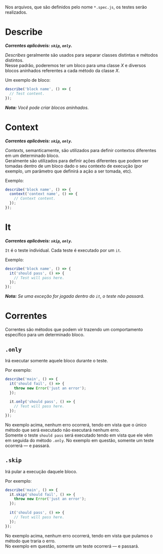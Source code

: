 Nos arquivos, que são definidos pelo nome `*.spec.js`, os testes serão realizados.  

# Describe

_**Correntes aplicáveis: `skip`, `only`.**_

_Describes_ geralmente são usados para separar classes distintas e métodos distintos.  
Nesse padrão, poderemos ter um bloco para uma classe _X_ e diversos blocos aninhados referentes a cada método da classe _X_.

Um exemplo de bloco:

```javascript
describe('block name', () => {
  // Test content.
});
```
_**Nota:** Você pode criar blocos aninhados._

# Context

_**Correntes aplicáveis: `skip`, `only`.**_

_Contexts_, semanticamente, são utilizados para definir contextos diferentes em um determinado bloco.  
Geralmente são utilizados para definir ações diferentes que podem ser tomadas dentro de um bloco dado o seu contexto de execução (por exemplo, um parâmetro que definirá a ação a ser tomada, etc).

Exemplo:
```javascript
describe('block name', () => {
  context('context name', () => {
    // Context content.
  });
});
```

# It

_**Correntes aplicáveis: `skip`, `only`.**_

`It` é o teste individual. Cada teste é executado por um `it`.

Exemplo:
```javascript
describe('block name', () => {
  it('should pass', () => {
    // Test will pass here.
  });
});
```

___Nota:__ Se uma exceção for jogada dentro do `it`, o teste não passará._

# Correntes

Correntes são métodos que podem vir trazendo um comportamento específico para um determinado bloco.

## `.only`

Irá executar somente aquele bloco durante o teste.

Por exemplo:
```javascript
describe('main', () => {
  it('should fail', () => {
    throw new Error('just an error');
  });
  
  it.only('should pass', () => {
    // Test will pass here.
  });
});
```

No exemplo acima, nenhum erro ocorrerá, tendo em vista que o único método que será executado não executará nenhum erro.  
Somente o teste `should pass` será executado tendo em vista que ele vêm em seguida do método `.only`.
No exemplo em questão, somente um teste ocorrerá — e passará.

## `.skip`

Irá pular a execução daquele bloco.

Por exemplo:
```javascript
describe('main', () => {
  it.skip('should fail', () => {
    throw new Error('just an error');
  });
  
  it('should pass', () => {
    // Test will pass here.
  });
});
```

No exemplo acima, nenhum erro ocorrerá, tendo em vista que pulamos o método que traria o erro.  
No exemplo em questão, somente um teste ocorrerá — e passará.
